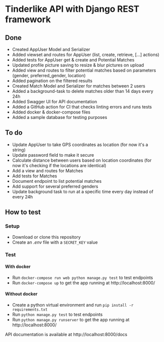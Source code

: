 # Tinderlike API with Django REST framework

## Done

* Created AppUser Model and Serializer
* Added viewset and routes for AppUser (list, create, retrieve, [...] actions)
* Added tests for AppUser get & create and Potential Matches
* Updated profile picture saving to resize & blur pictures on upload
* Added view and routes to filter potential matches based on parameters (gender, preferred_gender, location)
* Added pagination on the filtered results
* Created Match Model and Serializer for matches between 2 users
* Added a background-task to delete matches older than 14 days every 24h
* Added Swagger UI for API documentation
* Added a GitHub action for CI that checks linting errors and runs tests
* Added docker & docker-compose files
* Added a sample database for testing purposes

## To do

* Update AppUser to take GPS coordinates as location (for now it's a string)
* Update password field to make it secure
* Calculate distance between users based on location coordinates (for now it's checking if the locations are identical)
* Add a view and routes for Matches
* Add tests for Matches
* Document endpoint to list potential matches
* Add support for several preferred genders
* Update background task to run at a specific time every day instead of every 24h

## How to test

### Setup

* Download or clone this repository
* Create an *.env* file with a `SECRET_KEY` value

### Test

#### With docker

* Run `docker-compose run web python manage.py test` to test endpoints
* Run `docker-compose up` to get the app running at http://localhost:8000/

#### Without docker

* Create a python virtual environment and run `pip install -r requirements.txt`
* Run `python manage.py test` to test endpoints
* Run `python manage.py runserver` to get the app running at http://localhost:8000/

API documentation is available at http://localhost:8000/docs
